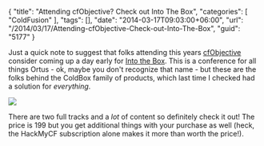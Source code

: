 {
	"title": "Attending cfObjective? Check out Into The Box",
	"categories": [
		"ColdFusion"
	],
	"tags": [],
	"date": "2014-03-17T09:03:00+06:00",
	"url": "/2014/03/17/Attending-cfObjective-Check-out-Into-The-Box",
	"guid": "5177"
}

<p>Just a quick note to suggest that folks attending this years <a href="http://www.cfobjective.com">cfObjective</a> consider coming up a day early for <a href="http://www.intothebox.org/">Into the Box</a>. This is a conference for all things Ortus - ok, maybe you don't recognize that name - but these are the folks behind the ColdBox family of products, which last time I checked had a solution for <i>everything</i>. 
</p>
<!--more-->
<img src="http://www.raymondcamden.com/images/Screenshot_3_17_14__8_00_AM.jpg" />

<p>
There are two full tracks and a <i>lot</i> of content so definitely check it out! The price is 199 but you get additional things with your purchase as well (heck, the HackMyCF subscription alone makes it more than worth the price!).
</p>